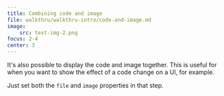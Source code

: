 ```yaml
---
title: Combining code and image
file: walkthru/walkthru-intro/code-and-image.md
image:
    src: test-img-2.png
focus: 2-4
center: 3
---
```


It's also possible to display the code and image together. This is useful for when you want to show the effect of a code change on a UI, for example.

Just set both the `file` and `image` properties in that step.
